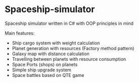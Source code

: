 # Spaceship-simulator
 Spaceship simulator written in C# with OOP principles in mind
 
 Main features:
 - Ship cargo system with weight calculation
 - Planet generation with resources (Factory method pattern)
 - Galaxy map with distance calculation
 - Travelling between planets with resource consumption
 - Space Ports (shops) on planets
 - Simple ship upgrade system
 - Space battles based on QTE game
